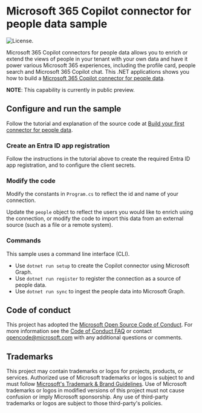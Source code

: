 # Microsoft 365 Copilot connector for people data sample

![License.](https://img.shields.io/badge/license-MIT-green.svg)

Microsoft 365 Copilot connectors for people data allows you to enrich or extend the views of people in your tenant with your own data and have it power various Microsoft 365 experiences, including the profile card, people search and Microsoft 365 Copilot chat. This .NET applications shows you how to build a [Microsoft 365 Copilot connector for people data](https://aka.ms/peopleconnectors).

**NOTE**: This capability is currently in public preview.

## Configure and run the sample

Follow the tutorial and explanation of the source code at [Build your first connector for people data](https://learn.microsoft.com/microsoft-365-copilot/extensibility/build-your-first-people-connector).

### Create an Entra ID app registration

Follow the instructions in the tutorial above to create the required Entra ID app registration, and to configure the client secrets.

### Modify the code

Modify the constants in `Program.cs` to reflect the id and name of your connection.

Update the `people` object to reflect the users you would like to enrich using the connection, or modify the code to import this data from an external source (such as a file or a remote system).

### Commands

This sample uses a command line interface (CLI).

- Use `dotnet run setup` to create the Copilot connector using Microsoft Graph.
- Use `dotnet run register` to register the connection as a source of people data.
- Use `dotnet run sync` to ingest the people data into Microsoft Graph.

## Code of conduct

This project has adopted the [Microsoft Open Source Code of Conduct](https://opensource.microsoft.com/codeofconduct/). For more information see the [Code of Conduct FAQ](https://opensource.microsoft.com/codeofconduct/faq/) or contact [opencode@microsoft.com](mailto:opencode@microsoft.com) with any additional questions or comments.

## Trademarks

This project may contain trademarks or logos for projects, products, or services. Authorized use of Microsoft trademarks or logos is subject to and must follow [Microsoft's Trademark & Brand Guidelines](https://www.microsoft.com/legal/intellectualproperty/trademarks/usage/general). Use of Microsoft trademarks or logos in modified versions of this project must not cause confusion or imply Microsoft sponsorship. Any use of third-party trademarks or logos are subject to those third-party's policies.

